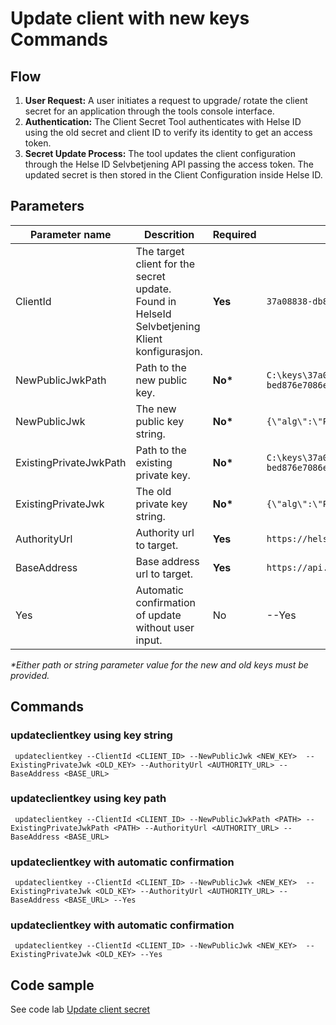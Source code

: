 # Update client with new keys Commands

## Flow

1. **User Request:** A user initiates a request to upgrade/ rotate the client secret for an application through the tools console interface.
2. **Authentication:** The Client Secret Tool authenticates with Helse ID using the old secret and client ID to verify its identity to get an access token.
3. **Secret Update Process:** The tool updates the client configuration through the Helse ID Selvbetjening API passing the access token. The updated secret is then stored in the Client Configuration inside Helse ID.


## Parameters

|Parameter name | Descrition																					| Required | Sample						|
|---------------|-----------------------------------------------------------------------------------------------|----------|-------------------------------|
|ClientId		|The target client for the secret update. <br> Found in HelseId Selvbetjening Klient konfigurasjon. | <b>Yes</b> | `37a08838-db82-4de0-bfe1-bed876e7086e` |
|NewPublicJwkPath|Path to the new public key.                                                                   | <b>No*</b> | `C:\keys\37a08838-db82-4de0-bfe1-bed876e7086e_public.json`|
|NewPublicJwk	|The new public key string.                                                                             | <b>No*</b> | `{\"alg\":\"PS512\",\"d\":\"xxx .....}`|
|ExistingPrivateJwkPath	|Path to the existing private key.                                                      | <b>No*</b> |`C:\keys\37a08838-db82-4de0-bfe1-bed876e7086e_private.json`|
|ExistingPrivateJwk	|The old private key string.                                                                        | <b>No*</b> |`{\"alg\":\"PS512\",\"d\":\"xxx .....}`|
|AuthorityUrl |Authority url to target.                                                                         |<b>Yes</b>|`https://helseid-sts.test.nhn.no`|
|BaseAddress |Base address url to target.                                                                         |<b>Yes</b>|`https://api.selvbetjening.test.nhn.no`|
|Yes|Automatic confirmation of update without user input.                                                                        | No |--Yes|

<i>*Either path or string parameter value for the new and old keys must be provided.</i>

## Commands

### updateclientkey using key string
```
 updateclientkey --ClientId <CLIENT_ID> --NewPublicJwk <NEW_KEY>  --ExistingPrivateJwk <OLD_KEY> --AuthorityUrl <AUTHORITY_URL> --BaseAddress <BASE_URL>
```
### updateclientkey using key path
```
 updateclientkey --ClientId <CLIENT_ID> --NewPublicJwkPath <PATH> --ExistingPrivateJwkPath <PATH> --AuthorityUrl <AUTHORITY_URL> --BaseAddress <BASE_URL>
```
### updateclientkey with automatic confirmation
```
 updateclientkey --ClientId <CLIENT_ID> --NewPublicJwk <NEW_KEY>  --ExistingPrivateJwk <OLD_KEY> --AuthorityUrl <AUTHORITY_URL> --BaseAddress <BASE_URL> --Yes 
```
### updateclientkey with automatic confirmation
```
 updateclientkey --ClientId <CLIENT_ID> --NewPublicJwk <NEW_KEY>  --ExistingPrivateJwk <OLD_KEY> --Yes
```

## Code sample

See code lab [Update client secret](../code-lab/updateclientsecret.ipynb) 